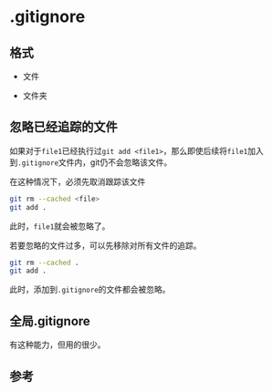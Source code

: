 # .gitignore

## 格式
* 文件
  
* 文件夹


## 忽略已经追踪的文件

如果对于`file1`已经执行过`git add <file1>`，那么即使后续将`file1`加入到`.gitignore`文件内，git仍不会忽略该文件。  

在这种情况下，必须先取消跟踪该文件

``` bash
git rm --cached <file>
git add .
```
此时，`file1`就会被忽略了。

若要忽略的文件过多，可以先移除对所有文件的追踪。
``` bash
git rm --cached .
git add .
```

此时，添加到`.gitignore`的文件都会被忽略。


## 全局.gitignore

有这种能力，但用的很少。


## 参考

